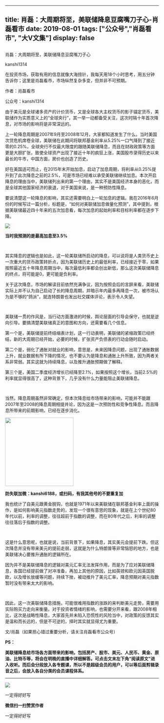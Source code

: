 
---
title:  肖磊：大周期将至，美联储降息豆腐嘴刀子心-肖磊看市
date: 2019-08-01
tags: ["公众号","肖磊看市", "大V文集"]
display: false
---


## 



肖磊：大周期将至，美联储降息豆腐嘴刀子心




kanshi1314




在投资市场，获取有用的信息就像大海捞针，我每天用18个小时思考，用五分钟告诉你；这里是肖磊看市，市场纵然复杂多变，但并非不可预期。


作者：肖磊看市

公众号：kanshi1314



由于美元是全球诸多资产的计价货币，又是全球各大主权货币的影子锚定货币，美联储作为实质意义上的“全球央行”，其一举一动都备受关注，这次时隔十年首次降息，对市场的影响将是非常深远的。



上一轮降息周期是2007年9月至2008年12月，大家都知道发生了什么。当时美国次贷危机席卷全球，美联储在此期间将联邦基金利率从5.25%一口气降到了接近零的0.25%，全球央行不仅最大限度的跟随美联储降息，而且在财政政策等方面更是大胆扩张，致使全球资产出现了接近十年的疯狂上涨，美国股市录得历史以来最长的牛市，中国方面，房价也创造了历史。



好在美国适可而止，在2015年末开始加息，启动了加息周期，将利率从0.25%提升到了此次降息之前的2.5%，可是市场已经难以承受美联储继续加息。本次开启降息的理由当中，美联储列出来的第一个理由，其实不是美国经济本身的恶化，而是全球其他国家经济的衰退，对于美国来说，是一种预防性降息。



要说清楚这一轮降息的影响，其实还需要明白上一轮加息的逻辑。我在2016年6月份的时候写过一篇分析，标题是，“如何对美联储加息做量化预测”，其中提到，根据美联储最近四十年来的五次加息看，每次加息的起始利率和目标利率都在逐步下降。



<img class="rich_pages" data-ratio="0.6360360360360361" data-s="300,640" src="https://mmbiz.qpic.cn/mmbiz_jpg/rIYcHn0KrPRsJ2cAZE3NfgfxQu6Ff7355sckFNpZ12ebRXMK6UqFY3Ljic0TD1XWnOOgVERCUMWkFdF0lLSYchw/640?wx_fmt=jpeg" data-type="jpeg" data-w="555" style="">

**当时我预测的是最高加息至3.5%**

&nbsp;

其实降息的逻辑也是如此，这一轮美联储所启动的降息，可以说将是人类货币史上一次重大的货币政策转折点，因为美联储历史上的最低利率，已经接近于零，如果按照最近五十年降息周期当中，每次最低利率都会创出新低，那么这次美联储降息的终点，将可能是0，更可能是负利率。



关于这次降息，市场的解读目前依然充满争议，因为按照会后的言辞来看，美联储实际上并不认为自己启动了长的降息周期，并暗示年内最多再降息一次，被市场认为是不够的“鸽派”，就连特朗普也发出社交媒体评论，表示令人失望。

&nbsp;

美联储一贯的作风是，当行动方面激进的时候，舆论层面的引导会保守，也就是逆向引导。要搞清楚美联储真正的意图和方向，还需要看几个信息。



第一个是，美联储提前终结缩表计划，这一行动表明，美联储的紧缩政策已经终结，新的大周期已经开始，必要的时候，扩张资产负债表的行动会随时启动。



第二个是，弱化了通胀对就业的影响，意思是，未来因降息问题，出现了通胀数据上升，就业数据有所下降的情况，也不要认为是降息和通胀上升所致，因为两者关系非常弱。其实这就为持续降息，以及推升通胀预期做了解释。



第三个是，美国二季度经济增长已经降至2.1%，如果按照这个增长，当前2.5%的利率就显得很高了，这种背景下，几乎没有什么力量能阻止美联储降息。

&nbsp;

当然，降息周期虽然非常确定，但本次降息给市场带来的影响，可能并不能跟2007年至2008的降息周期相提并论，因为这是一次预防性和竞争性降息。而且降息所带来的前期影响，已经在逐步消化。



<img class="rich_pages" data-copyright="0" data-ratio="1" data-s="300,640" src="https://mmbiz.qpic.cn/mmbiz_jpg/rIYcHn0KrPQxE6zMiarib0VYKnt94Md6MMtJIw6YEwy8maoZPYfqopnlsqVs55Vz3JiaQIS7PZ1rg8lrYVngiaw9CQ/640?wx_fmt=jpeg" data-type="jpeg" data-w="430" style="height: 224px;width: 224px;"/>

**防失联加微：kanshi6188，或扫码，有我其他号的不要重复加**



我也统计了自美元跟黄金脱钩，也就是1971年以来美联储在联邦基金利率上面的操作，是如何影响美元指数走势的，发现一个很有意思的现象，就是在上个世纪80年代以前，利率的调整，往往超前于指数的调整，而在80年代之后，利率的调整往往落后于指数的调整。

&nbsp;

这是什么意思呢，也就是说，当前背景下，如果降息，其实美元会提前下跌。但这次降息并没有带来美元的提前走弱，这就是为什么特朗普等非常恼怒的地方，也是美联储决心要推升通胀的逻辑所在。



因为并不是美联储降息的逻辑对美元汇率无法发挥作用，而是为了应对美联储降息，各国已经提前做了对冲准备，再加上其他的原因，比如英镑和欧元因英国脱欧，以及增长放缓等问题，持续下挫，被动推升了美元汇率，降息预期对美元指数暂时没有带来太大的影响。

&nbsp;

因此，这一次美联储降息措施，可能很难用指数的涨跌的来判断美元走势，需要用实际购买力走向来衡量。对于投资者情绪的影响，也需要分开来看，跟2008年相比，这次是战略性降息，大家首先并未陷入恐慌性的风险当中，对政策的反馈其实是温和而长远的，但是不可逆的，择时其实就显得尤为重要。



文/肖磊（如果担心错过重要分析，请关注肖磊看市公众号）



**PS：**

**美联储降息给市场各方面带来的影响，包括房产、股市、美元、人民币、黄金、原油、比特币等，将会在明晚的直播中详细解答。可点击文末左下角“****阅读原文****”进入收听。而后会分段放入各专题课，所以不是超级会员的用户，可以等后面剪辑录音之后，会放入各自分类的会员课程体系。**

****

<img class="rich_pages" data-ratio="1.7777777777777777" data-s="300,640" src="https://mmbiz.qpic.cn/mmbiz_jpg/rIYcHn0KrPRsJ2cAZE3NfgfxQu6Ff7350yVA9zY2pkPcc9rSvV54TZlbLLouQvdOf5GP2ib27Yuo5CYl0sLCxqQ/640?wx_fmt=jpeg" data-type="jpeg" data-w="1242" style="">







一定得好好写


**微信扫一扫赞赏作者**






一定得好好写








